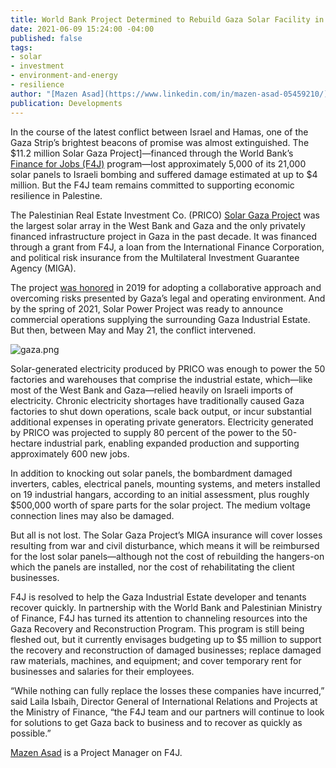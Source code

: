 ```yaml
---
title: World Bank Project Determined to Rebuild Gaza Solar Facility in Wake of Conflict
date: 2021-06-09 15:24:00 -04:00
published: false
tags:
- solar
- investment
- environment-and-energy
- resilience
author: "[Mazen Asad](https://www.linkedin.com/in/mazen-asad-05459210/)"
publication: Developments
---
```


In the course of the latest conflict between Israel and Hamas, one of the Gaza Strip’s brightest beacons of promise was almost extinguished. The $11.2 million Solar Gaza Project]—financed through the World Bank’s [Finance for Jobs (F4J)](https://www.dai.com/our-work/projects/palestine-finance-for-jobs-f4j) program—lost approximately 5,000 of its 21,000 solar panels to Israeli bombing and suffered damage estimated at up to $4 million. But the F4J team remains committed to supporting economic resilience in Palestine.






The Palestinian Real Estate Investment Co. (PRICO) [Solar Gaza Project](https://www.dai.com/news/dai-led-solar-financing-project-in-palestine-wins-excellence-award-from-world-bank) was the largest solar array in the West Bank and Gaza and the only privately financed infrastructure project in Gaza in the past decade. It was financed through a grant from F4J, a loan from the International Finance Corporation, and political risk insurance from the Multilateral Investment Guarantee Agency (MIGA). 

The project [was honored](https://www.dai.com/news/dai-led-solar-financing-project-in-palestine-wins-excellence-award-from-world-bank) in 2019 for adopting a collaborative approach and overcoming risks presented by Gaza’s legal and operating environment. And by the spring of 2021, Solar Power Project was ready to announce commercial operations supplying the surrounding Gaza Industrial Estate. But then, between May and May 21, the conflict intervened.

![gaza.png](/uploads/gaza.png)

Solar-generated electricity produced by PRICO was enough to power the 50 factories and warehouses that comprise the industrial estate, which—like most of the West Bank and Gaza—relied heavily on Israeli imports of electricity. Chronic electricity shortages have traditionally caused Gaza factories to shut down operations, scale back output, or incur substantial additional expenses in operating private generators. Electricity generated by PRICO was projected to supply 80 percent of the power to the 50-hectare industrial park, enabling expanded production and supporting approximately 600 new jobs.

In addition to knocking out solar panels, the bombardment damaged inverters, cables, electrical panels, mounting systems, and meters installed on 19 industrial hangars, according to an initial assessment, plus roughly $500,000 worth of spare parts for the solar project. The medium voltage connection lines may also be damaged.
 
But all is not lost. The Solar Gaza Project’s MIGA insurance will cover losses resulting from war and civil disturbance, which means it will be reimbursed for the lost solar panels—although not the cost of rebuilding the hangers-on which the panels are installed, nor the cost of rehabilitating the client businesses. 

F4J is resolved to help the Gaza Industrial Estate developer and tenants recover quickly. In partnership with the World Bank and Palestinian Ministry of Finance, F4J has turned its attention to channeling resources into the Gaza Recovery and Reconstruction Program. This program is still being fleshed out, but it currently envisages budgeting up to $5 million to support the recovery and reconstruction of damaged businesses; replace damaged raw materials, machines, and equipment; and cover temporary rent for businesses and salaries for their employees. 

“While nothing can fully replace the losses these companies have incurred,” said Laila Isbaih, Director General of International Relations and Projects at the Ministry of Finance, “the F4J team and our partners will continue to look for solutions to get Gaza back to business and to recover as quickly as possible.”

[Mazen Asad](https://www.linkedin.com/in/mazen-asad-05459210/) is a Project Manager on F4J.